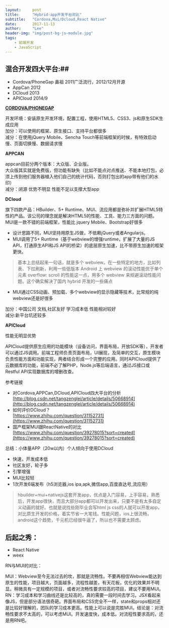 ```yaml
---
layout:     post
title:      "Hybrid-app开发平台对比"
subtitle:   "Cordova,Mui/Dcloud,React Native"
date:       2017-11-13
author:     "Lee"
header-img: "img/post-bg-js-module.jpg"
tags:
    - 前端开发
    - JavaScript
---
```


## **混合开发四大平台:**##

- Cordova/PhoneGap 鼻祖 2011广泛流行，2012/12月开源
- AppCan 2012
- DCloud 2013
- APICloud 2014/9

**[CORDOVA/PHONEGAP](http://cordova.apache.org/)**

开发环境：安装原生开发环境，配置工程，使用HTML5、CSS3、js和原生SDK生成应用
<br>
加分：可以使用的框架、原生接口、支持平台都很多<br>
减分：在使用jQuery Mobile、Sencha Touch等前端框架的时候，有特效启动慢、页面切换慢、数据请求慢

**APPCAN**

appcan目前分两个版本：大众版、企业版。
<br>
大众版其实就是免费版，但功能有缺失（比如不能点对点推送、不能本地打包，必须上传到他们服务器植入他们自己的统计代码，否则打包出的app带有他们的水印）<br>
减分：闭源 优势不明显 性能不足以支撑大型app

**DCloud**

旗下四款产品：HBuilder、5+ Runtime、MUI、流应用都是弥补并扩展HTML5特性的产品。该公司的理念就是解决HTML5的性能、工具、能力三方面的问题。
<br>
MUI是一款不错的前端框架，性能比 jquery Mobile、Bootstrap好很多
<br>

- 设计思路不同，MUI坚持用原生JS做，不依赖jQuery或者Angularjs。<br>
- MUI调用了5+ Runtime（基于webview的增强runtime，扩展了大量的JS API，打通原生API和JS API的桥梁）的底层原生加速，比不带原生加速的框架更快。

>基本上总结起来一句话，就是多个 webview。在一些特定的地方，比如列表、下拉刷新，利用一些低版本 Android 上 webview 的滚动性能优于单个元素 overflow: scroll 的性能这一点，用多个 webview 来规避滚动性能问题。这个确实解决了国内 hybrid 开发的一些痛点

- MUI通过CSS动画、预加载、多个webview的显示隐藏等技术，比常规的纯webview还是好很多


加分：中国公司 文档,社区友好 学习成本低 性能相对较好
<br>
减分:新平台坑还较多

**APICloud**

性能无明显优势

APICloud提供原生应用的功能模块（设备访问，界面布局，开放SDK等），开发者可以通过JS调用。前端工程师负责页面布局，UI展现，及简单的交互，原生模块负责性能方面和功能实现，两者结合形成一个完整的应用。同时APICloud提供了云数据库的功能，前端不必了解PHP，Node.js等后端语言，通过JS接口或Restful API实现数据库的增删改查。

参考链接

- 对Cordova,APPCan,DCloud,APICloud四大平台的分析<br>[http://blog.csdn.net/tangzenglei/article/details/50668914](http://blog.csdn.net/tangzenglei/article/details/50668914)
- 如何评价DCloud？<br>[https://www.zhihu.com/question/31152731](https://www.zhihu.com/question/31152731)
- 国产框架MUI跟ReactNative的对比<br>[https://www.zhihu.com/question/39278015?sort=created](https://www.zhihu.com/question/39278015?sort=created)

总结：小体量APP（20w以内）个人倾向于使用DCloud

- 快速，开发成本低
- 社区友好，轮子多
- 引擎增强
- MUI比较轻
- 1次开发6端发布（h5浏览器,ios ipa,apk,微信app,百度直达号,流应用）

>hbuilder+mui+nativejs这套开发app，优点是入门容易，上手容易，熟悉后，开发app很快，而且大部分app都可以开发出来，只要不是有太多自定义动画的就好。也就是说找些刚毕业会写html js css的人就可以开发app，对比原生开发的价格，着实节省一大笔钱。性能问题，ios上很流畅，android这个趋势，千元机已经很牛逼了，所以也不需要太顾虑。


## **后起之秀：** ##

- React Native
- weex

RN与MUI的对比：

MUI：Webview至今无法过去的坎，那就是流畅性。不要再相信Webview能达到原生的性能，项目越大，页面越多，流程性越差，有天花板，优化的效果并不明显。稍微具有一定规模的项目，或者对流畅性要求较高的项目，建议不要用MUI。<br>
RN：学习成本和学习曲线还是比较高的，真的需要一段时间去学习。JSX看起来像JS，但是部分语法很奇葩。界面布局和CSS完全不一样，state和props相对还是比较好理解的，团队的学习成本更高。性能上可以说是完胜MUI。结论是：对流畅性要求不太高的，可以考虑MUI。开发速度快，成本低。对流程性要求高的，还是用RN吧。
